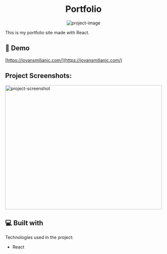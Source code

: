 <h1 align="center" id="title">Portfolio</h1>

<p align="center"><img src="https://socialify.git.ci/jovansmiljanic/Portfolio/image?font=Rokkitt&amp;language=1&amp;name=1&amp;owner=1&amp;pattern=Charlie%20Brown&amp;stargazers=1&amp;theme=Dark" alt="project-image"></p>

<p id="description">This is my portfolio site made with React.</p>

<h2>🚀 Demo</h2>

[https://jovansmiljanic.com/](https://jovansmiljanic.com/)

<h2>Project Screenshots:</h2>

<img src="https://ik.imagekit.io/benntsopnyab/portfolio_X7zli8cQS.png?ik-sdk-version=javascript-1.4.3&amp;updatedAt=1642194371323" alt="project-screenshot" width="100%" height="400/">

  
  
<h2>💻 Built with</h2>

Technologies used in the project:

*   React

